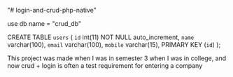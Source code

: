 "# login-and-crud-php-native" 

use db name = "crud_db"

CREATE TABLE `users` (
  `id` int(11) NOT NULL auto_increment,
  `name` varchar(100),
  `email` varchar(100),
  `mobile` varchar(15),
  PRIMARY KEY  (`id`)
);

This project was made when I was in semester 3 when I was in college, and now crud + login is often a test requirement for entering a company
